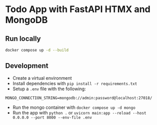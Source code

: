  # Todo App with FastAPI HTMX and MongoDB

## Run locally

```bash
docker compose up -d --build
```

## Development
* Create a virtual environment
* Install dependencies with `pip install -r requirements.txt`
* Setup a `.env` file with the following:
```
MONGO_CONNECTION_STRING=mongodb://admin:password@localhost:27018/
```
* Run the mongo container with `docker compose up -d mongo`
* Run the app with `python .` or `uvicorn main:app --reload --host 0.0.0.0 --port 8000 --env-file .env`
